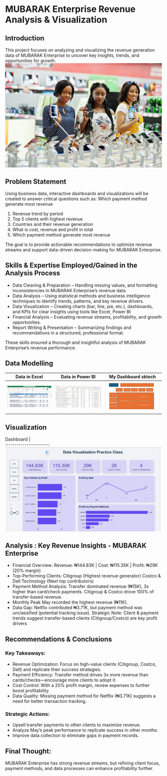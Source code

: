 # MUBARAK Enterprise Revenue Analysis & Visualization
## Introduction
This project focuses on analyzing and visualizing the revenue generation data of MUBARAK Enterprise to uncover key insights, trends, and opportunities for growth.
![](introductionimg.jpg)

## Problem Statement
Using business data, interactive dashboards and visualizations will be created to answer critical questions such as:
 Which payment method generate most revenue
1.  Revenue trend by period
2.  Top 5 clients with highest revenue
3.  Countries and their revenue generation
4.  What is cost, revenue and profit in total
5.  Which payment method generate most revenue

The goal is to provide actionable recommendations to optimize revenue streams and support data-driven decision-making for MUBARAK Enterprise.

## Skills & Expertise Employed/Gained in the Analysis Process
-  Data Cleaning & Preparation – Handling missing values, and formatting inconsistencies in MUBARAK Enterprise’s revenue data.
-  Data Analysis – Using statistical methods and business intelligence techniques to identify trends, patterns, and key revenue drivers.
-  Data Visualization – Creating charts (bar, line, pie, etc.), dashboards, and KPIs for clear insights using tools like Excel, Power BI
-  Financial Analysis – Evaluating revenue streams, profitability, and growth opportunities.
-  Report Writing & Presentation – Summarizing findings and recommendations in a structured, professional format.

These skills ensured a thorough and insightful analysis of MUBARAK Enterprise’s revenue performance.

## Data Modelling

Data in Excel             |     Data in Power BI     |  My Dashboard sktech
:---------------------:   | :---------------------:  | :---------------------:
![](excelview.jpg)        | ![](dataviewpbi.jpg)     |   ![](sketch.jpg)

## Visualization

Dashboard    |     
:---------------------:   
![](powerbidashboard.jpg)       

## Analysis : Key Revenue Insights - MUBARAK Enterprise
-  Financial Overview:
Revenue: ₦144.83K | Cost: ₦115.35K | Profit: ₦29K (20% margin)
-  Top-Performing Clients:
Citigroup (Highest revenue generator)
Costco & Dell Technology (Next top contributors)
-  Payment Method Analysis:
Transfer dominated revenue (₦15K), 3x higher than card/check payments.
Citigroup & Costco drove 100% of transfer-based revenue.
-  Monthly Peak
May recorded the highest revenue (₦11K).
-  Data Gap:
Netflix contributed ₦3.71K, but payment method was unclassified (potential tracking issue).
Strategic Note:
Client & payment trends suggest transfer-based clients (Citigroup/Costco) are key profit drivers

## Recommendations & Conclusions
### Key Takeaways:
-  Revenue Optimization: Focus on high-value clients (Citigroup, Costco, Dell) and replicate their success strategies.
-  Payment Efficiency: Transfer method drives 3x more revenue than cards/checks—encourage more clients to adopt it.
-  Cost Control: With a 20% profit margin, review expenses to further boost profitability.
-  Data Quality: Missing payment method for Netflix (₦3.71K) suggests a need for better transaction tracking.
### Strategic Actions:
-  Upsell transfer payments to other clients to maximize revenue.
-  Analyze May’s peak performance to replicate success in other months.
-  Improve data collection to eliminate gaps in payment records.

## Final Thought: 
MUBARAK Enterprise has strong revenue streams, but refining client focus, payment methods, and data processes can enhance profitability further.



